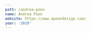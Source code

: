 ```yaml
---
path: /andrea-poon
name: Andrea Poon
website: https://www.apoondesign.com/
year: '2019'
---
```

